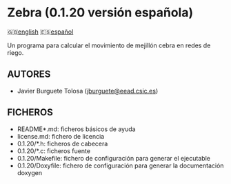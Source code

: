 Zebra (0.1.20 versión española)
==============================

:uk:[english](README.md) :es:[español](README.es.md)

Un programa para calcular el movimiento de mejillón cebra en redes de riego.

AUTORES
-------

* Javier Burguete Tolosa (jburguete@eead.csic.es)

FICHEROS
--------

* README\*.md: ficheros básicos de ayuda
* license.md: fichero de licencia
* 0.1.20/\*.h: ficheros de cabecera
* 0.1.20/\*.c: ficheros fuente
* 0.1.20/Makefile: fichero de configuración para generar el ejecutable
* 0.1.20/Doxyfile: fichero de configuración para generar la documentación doxygen
